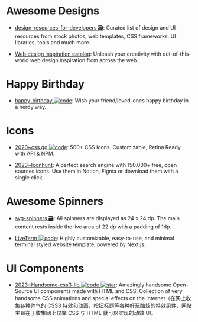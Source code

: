 # Awesome Designs

- [design-resources-for-developers 🗃️](https://github.com/bradtraversy/design-resources-for-developers): Curated list of design and UI resources from stock photos, web templates, CSS frameworks, UI libraries, tools and much more.

- [Web design inspiration catalog](https://www.curated.design/): Unleash your creativity with out-of-this-world web design inspiration from across the web.

# Happy Birthday

- [happy-birthday ![code](https://ng-tech.icu/assets/code.svg)](https://github.com/faahim/happy-birthday): Wish your friend/loved-ones happy birthday in a nerdy way.

# Icons

- [2020~css.gg ![code](https://ng-tech.icu/assets/code.svg)](https://github.com/astrit/css.gg): 500+ CSS Icons. Customizable, Retina Ready with API & NPM.

- [2023~Iconhunt](https://www.iconhunt.site/): A perfect search engine with 150.000+ free, open sources icons. Use them in Notion, Figma or download them with a single click.

# Awesome Spinners

- [svg-spinners 🗃️](https://github.com/n3r4zzurr0/svg-spinners): All spinners are displayed as 24 x 24 dp. The main content rests inside the live area of 22 dp with a padding of 1dp.

- [LiveTerm ![code](https://ng-tech.icu/assets/code.svg)](https://github.com/Cveinnt/LiveTerm): Highly customizable, easy-to-use, and minimal terminal styled website template, powered by Next.js.

# UI Components

- [2023~Handsome-css3-lib ![code](https://ng-tech.icu/assets/code.svg) ![star](https://img.shields.io/github/stars/ZiYi0414/handsome-css3-lib)](https://github.com/ZiYi0414/handsome-css3-lib): Amazingly handsome Open-Source UI components made with HTML and CSS. Collection of very handsome CSS animations and special effects on the Internet（在网上收集各种帅气的 CSS3 特效和动画，按钮标题等各种好玩酷炫的特效组件，网站主旨在于收集网上仅靠 CSS 与 HTML 就可以实现的动效 UI。
